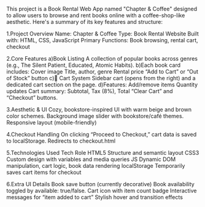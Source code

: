 This project is a Book Rental Web App named "Chapter & Coffee" designed to allow users to browse and rent books online with a coffee-shop-like aesthetic. 
Here's a summary of its key features and structure:

1.Project Overview
Name: Chapter & Coffee
Type: Book Rental Website
Built with: HTML, CSS, JavaScript
Primary Functions: Book browsing, rental cart, checkout

2.Core Features
a)Book Listing
A collection of popular books across genres (e.g., The Silent Patient, Educated, Atomic Habits).
b)Each book card includes:
Cover image
Title, author, genre
Rental price
“Add to Cart” or “Out of Stock” button
c)🛒 Cart System
Sidebar cart (opens from the right) and a dedicated cart section on the page.
d)Features:
Add/remove items
Quantity updates
Cart summary: Subtotal, Tax (8%), Total
“Clear Cart” and “Checkout” buttons.

3.Aesthetic & UI
Cozy, bookstore-inspired UI with warm beige and brown color schemes.
Background image slider with bookstore/café themes.
Responsive layout (mobile-friendly)

4.Checkout Handling
On clicking “Proceed to Checkout,” cart data is saved to localStorage.
Redirects to checkout.html

5.Technologies Used
Tech	Role
HTML5	Structure and semantic layout
CSS3	Custom design with variables and media queries
JS	Dynamic DOM manipulation, cart logic, book data rendering
localStorage	Temporarily saves cart items for checkout

6.Extra UI Details
Book save button (currently decorative)
Book availability toggled by available: true/false. Cart icon with item count badge
Interactive messages for “item added to cart”
Stylish hover and transition effects
